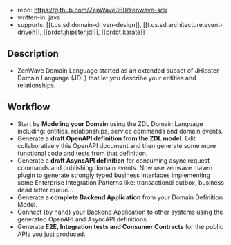 
- repo: https://github.com/ZenWave360/zenwave-sdk
- written-in: java
- supports: [[t.cs.sd.domain-driven-design]], [[t.cs.sd.architecture.event-driven]], [[prdct.jhipster.jdl]], [[prdct.karate]]


## Description

- ZenWave Domain Language started as an extended subset of JHipster Domain Language (JDL) that let you describe your entities and relationships.


## Workflow

-   Start by **Modeling your Domain** using the ZDL Domain Language including: entities, relationships, service commands and domain events.
-   Generate a **draft OpenAPI definition from the ZDL model**. Edit collaboratively this OpenAPI document and then generate some more functional code and tests from that definition.
-   Generate a **draft AsyncAPI definition** for consuming async request commands and publishing domain events. Now use zenwave maven plugin to generate strongly typed business interfaces implementing some Enterprise Integration Patterns like: transactional outbox, business dead letter queue...
-   Generate a **complete Backend Application** from your Domain Definition Model.
-   Connect (by hand) your Backend Application to other systems using the generated OpenAPI and AsyncAPI definitions.
-   Generate **E2E, Integration tests and Consumer Contracts** for the public APIs you just produced.